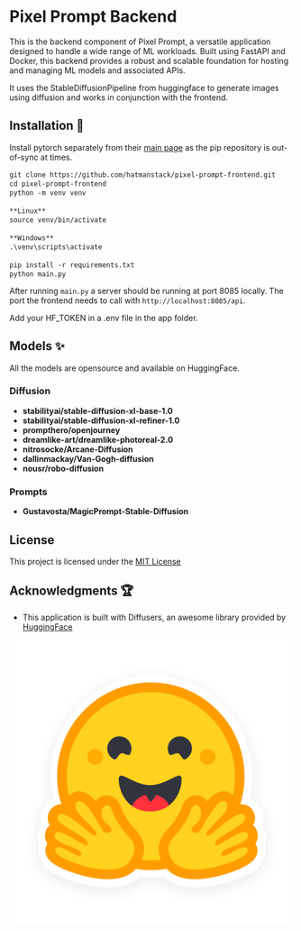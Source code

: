 # Pixel Prompt Backend

This is the backend component of Pixel Prompt, a versatile application designed to handle a wide range of ML workloads. Built using FastAPI and Docker, this backend provides a robust and scalable foundation for hosting and managing ML models and associated APIs.

It uses the StableDiffusionPipeline from huggingface to generate images using diffusion and works in conjunction with the frontend. 

## Installation :hammer:

Install pytorch separately from their [main page](https://pytorch.org/) as the pip repository is out-of-sync at times.

```shell
git clone https://github.com/hatmanstack/pixel-prompt-frontend.git
cd pixel-prompt-frontend
python -m venv venv

**Linux**
source venv/bin/activate

**Windows**
.\venv\scripts\activate

pip install -r requirements.txt
python main.py
```

After running `main.py` a server should be running at port 8085 locally.  The port the frontend needs to call with `http://localhost:8085/api`. 

Add your HF_TOKEN in a .env file in the app folder.

## Models :sparkles:

All the models are opensource and available on HuggingFace.

### Diffusion

- **stabilityai/stable-diffusion-xl-base-1.0**
- **stabilityai/stable-diffusion-xl-refiner-1.0**
- **prompthero/openjourney**
- **dreamlike-art/dreamlike-photoreal-2.0**
- **nitrosocke/Arcane-Diffusion**
- **dallinmackay/Van-Gogh-diffusion**
- **nousr/robo-diffusion**

### Prompts

- **Gustavosta/MagicPrompt-Stable-Diffusion**

## License

This project is licensed under the [MIT License](LICENSE)

## Acknowledgments :trophy:

- This application is built with Diffusers, an awesome library provided by [HuggingFace](https://huggingface.co)

<p text-align='center'><img src="https://github.com/HatmanStack/pixel-prompt-backend/blob/main/logo.png" alt="Image 4"></p>